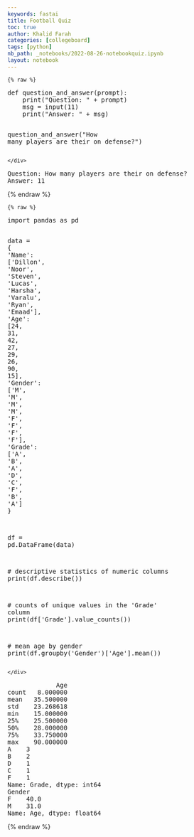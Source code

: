 ```yaml
---
keywords: fastai
title: Football Quiz
toc: true
author: Khalid Farah
categories: [collegeboard]
tags: [python]
nb_path: _notebooks/2022-08-26-notebookquiz.ipynb
layout: notebook
---
```


<!--
#################################################
### THIS FILE WAS AUTOGENERATED! DO NOT EDIT! ###
#################################################
# file to edit: _notebooks/2022-08-26-notebookquiz.ipynb
-->

<div class="container" id="notebook-container">
        
    {% raw %}
    
<div class="cell border-box-sizing code_cell rendered">
<div class="input">

<div class="inner_cell">
    <div class="input_area">
<div class=" highlight hl-ipython3"><pre><span></span><span class="k">def</span> <span class="nf">question_and_answer</span><span class="p">(</span><span class="n">prompt</span><span class="p">):</span>
    <span class="nb">print</span><span class="p">(</span><span class="s2">&quot;Question: &quot;</span> <span class="o">+</span> <span class="n">prompt</span><span class="p">)</span>
    <span class="n">msg</span> <span class="o">=</span> <span class="nb">input</span><span class="p">(</span><span class="mi">11</span><span class="p">)</span>
    <span class="nb">print</span><span class="p">(</span><span class="s2">&quot;Answer: &quot;</span> <span class="o">+</span> <span class="n">msg</span><span class="p">)</span>

<span class="n">question_and_answer</span><span class="p">(</span><span class="s2">&quot;How many players are their on defense?&quot;</span><span class="p">)</span>
</pre></div>

    </div>
</div>
</div>

<div class="output_wrapper">
<div class="output">

<div class="output_area">

<div class="output_subarea output_stream output_stdout output_text">
<pre>Question: How many players are their on defense?
Answer: 11
</pre>
</div>
</div>

</div>
</div>

</div>
    {% endraw %}

    {% raw %}
    
<div class="cell border-box-sizing code_cell rendered">
<div class="input">

<div class="inner_cell">
    <div class="input_area">
<div class=" highlight hl-ipython3"><pre><span></span><span class="kn">import</span> <span class="nn">pandas</span> <span class="k">as</span> <span class="nn">pd</span>

<span class="n">data</span> <span class="o">=</span> <span class="p">{</span>
    <span class="s1">&#39;Name&#39;</span><span class="p">:</span> <span class="p">[</span><span class="s1">&#39;Dillon&#39;</span><span class="p">,</span> <span class="s1">&#39;Noor&#39;</span><span class="p">,</span> <span class="s1">&#39;Steven&#39;</span><span class="p">,</span> <span class="s1">&#39;Lucas&#39;</span><span class="p">,</span> <span class="s1">&#39;Harsha&#39;</span><span class="p">,</span> <span class="s1">&#39;Varalu&#39;</span><span class="p">,</span> <span class="s1">&#39;Ryan&#39;</span><span class="p">,</span> <span class="s1">&#39;Emaad&#39;</span><span class="p">],</span>
    <span class="s1">&#39;Age&#39;</span><span class="p">:</span> <span class="p">[</span><span class="mi">24</span><span class="p">,</span> <span class="mi">31</span><span class="p">,</span> <span class="mi">42</span><span class="p">,</span> <span class="mi">27</span><span class="p">,</span> <span class="mi">29</span><span class="p">,</span> <span class="mi">26</span><span class="p">,</span> <span class="mi">90</span><span class="p">,</span> <span class="mi">15</span><span class="p">],</span>
    <span class="s1">&#39;Gender&#39;</span><span class="p">:</span> <span class="p">[</span><span class="s1">&#39;M&#39;</span><span class="p">,</span> <span class="s1">&#39;M&#39;</span><span class="p">,</span> <span class="s1">&#39;M&#39;</span><span class="p">,</span> <span class="s1">&#39;M&#39;</span><span class="p">,</span> <span class="s1">&#39;F&#39;</span><span class="p">,</span> <span class="s1">&#39;F&#39;</span><span class="p">,</span> <span class="s1">&#39;F&#39;</span><span class="p">,</span> <span class="s1">&#39;F&#39;</span><span class="p">],</span>
    <span class="s1">&#39;Grade&#39;</span><span class="p">:</span> <span class="p">[</span><span class="s1">&#39;A&#39;</span><span class="p">,</span> <span class="s1">&#39;B&#39;</span><span class="p">,</span> <span class="s1">&#39;A&#39;</span><span class="p">,</span> <span class="s1">&#39;D&#39;</span><span class="p">,</span> <span class="s1">&#39;C&#39;</span><span class="p">,</span> <span class="s1">&#39;F&#39;</span><span class="p">,</span> <span class="s1">&#39;B&#39;</span><span class="p">,</span> <span class="s1">&#39;A&#39;</span><span class="p">]</span>
<span class="p">}</span>

<span class="n">df</span> <span class="o">=</span> <span class="n">pd</span><span class="o">.</span><span class="n">DataFrame</span><span class="p">(</span><span class="n">data</span><span class="p">)</span>

<span class="c1"># descriptive statistics of numeric columns</span>
<span class="nb">print</span><span class="p">(</span><span class="n">df</span><span class="o">.</span><span class="n">describe</span><span class="p">())</span>

<span class="c1"># counts of unique values in the &#39;Grade&#39; column</span>
<span class="nb">print</span><span class="p">(</span><span class="n">df</span><span class="p">[</span><span class="s1">&#39;Grade&#39;</span><span class="p">]</span><span class="o">.</span><span class="n">value_counts</span><span class="p">())</span>

<span class="c1"># mean age by gender</span>
<span class="nb">print</span><span class="p">(</span><span class="n">df</span><span class="o">.</span><span class="n">groupby</span><span class="p">(</span><span class="s1">&#39;Gender&#39;</span><span class="p">)[</span><span class="s1">&#39;Age&#39;</span><span class="p">]</span><span class="o">.</span><span class="n">mean</span><span class="p">())</span>
</pre></div>

    </div>
</div>
</div>

<div class="output_wrapper">
<div class="output">

<div class="output_area">

<div class="output_subarea output_stream output_stdout output_text">
<pre>             Age
count   8.000000
mean   35.500000
std    23.268618
min    15.000000
25%    25.500000
50%    28.000000
75%    33.750000
max    90.000000
A    3
B    2
D    1
C    1
F    1
Name: Grade, dtype: int64
Gender
F    40.0
M    31.0
Name: Age, dtype: float64
</pre>
</div>
</div>

</div>
</div>

</div>
    {% endraw %}

</div>
 

